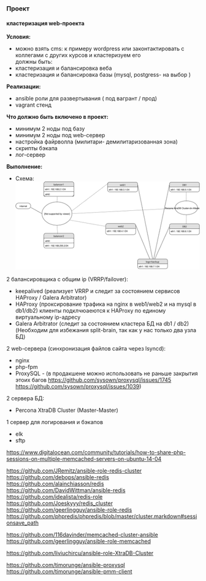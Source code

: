 ### Проект
#### кластеризация web-проекта

**Условия:**  
- можно взять cms: к примеру wordpress или законтактировать с коллегами с других курсов и кластеризуем его  
должны быть:  
- кластеризация и балансировка веба  
- кластеризация и балансировка базы (mysql, postgress- на выбор )  

**Реализации:**  
- ansible роли для развертывания ( под вагрант / прод)  
- vagrant стенд  

**Что должно быть включено в проект:**  
- минимум 2 ноды под базу  
- минимум 2 ноды под web-сервер  
- настройка файрволла (милитари- демилитаризованная зона)  
- скрипты бэкапа  
- лог-сервер  


**Выполнение:**  

- Схема:
![schema](https://raw.githubusercontent.com/YogSottot/otus_linux_1804/master/5.Project/Networkchart_cluster.svg?sanitize=true)

2 балансировщика с общим ip (VRRP/failover):  
- keepalived (реализует VRRP и следит за состоянием сервисов HAProxy / Galera Arbitrator)  
- HAProxy (проксирование трафика на nginx в web1/web2 и на mysql в db1/db2)  клиенты подклчюаеются к HAProxy по единому виртуальному ip-адресу
- Galera Arbitrator (следит за состоянием кластера БД на db1 / db2)  (Необходим для избежания split-brain, так как у нас только два узла БД)

2 web-сервера (синхронизация файлов сайта через lsyncd):  
- nginx  
- php-fpm  
- ProxySQL - (в продакшене можно использовать не раньше закрытия этоих багов https://github.com/sysown/proxysql/issues/1745 https://github.com/sysown/proxysql/issues/1039)

2 сервера БД:
- Percona XtraDB Cluster (Master-Master)

1 сервер для логирования и бэкапов
- elk
- sftp


https://www.digitalocean.com/community/tutorials/how-to-share-php-sessions-on-multiple-memcached-servers-on-ubuntu-14-04

https://github.com/JRemitz/ansible-role-redis-cluster
https://github.com/debops/ansible-redis
https://github.com/alainchiasson/redis
https://github.com/DavidWittman/ansible-redis
https://github.com/idealista/redis-role
https://github.com/Joeskyyy/redis_cluster
https://github.com/geerlingguy/ansible-role-redis
https://github.com/phpredis/phpredis/blob/master/cluster.markdown#sessionsave_path

https://github.com/116davinder/memcached-cluster-ansible
https://github.com/geerlingguy/ansible-role-memcached

https://github.com/liviuchircu/ansible-role-XtraDB-Cluster


https://github.com/timorunge/ansible-proxysql
https://github.com/timorunge/ansible-pmm-client
